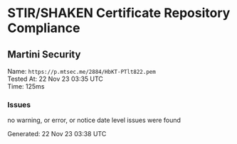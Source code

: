 # STIR/SHAKEN Certificate Repository Compliance

## Martini Security

Name: `https://p.mtsec.me/2884/HbKT-PTlt822.pem`\
Tested At: 22 Nov 23 03:35 UTC\
Time: 125ms

### Issues

no warning, or error, or notice date level issues were found

Generated: 22 Nov 23 03:38 UTC